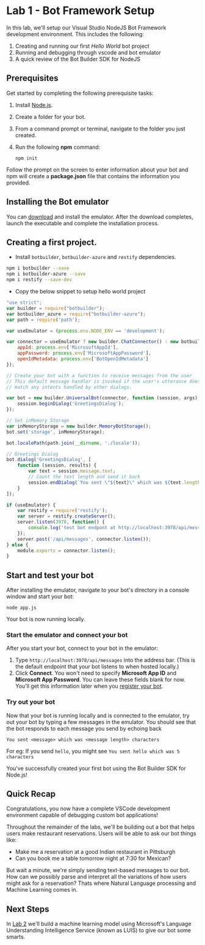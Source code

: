 # Lab 1 - Bot Framework Setup

In this lab, we'll setup our Visual Studio NodeJS Bot Framework development environment.  This includes the following:

1.	Creating and running our first *Hello World* bot project
2.  Running and debugging through vscode and bot emulator
3.	A quick review of the Bot Builder SDK for NodeJS

## Prerequisites
Get started by completing the following prerequisite tasks:

1. Install [Node.js](https://nodejs.org).
2. Create a folder for your bot.
3. From a command prompt or terminal, navigate to the folder you just created.
4. Run the following **npm** command:

    ```nodejs
    npm init
    ```

Follow the prompt on the screen to enter information about your bot and npm will create a **package.json** file that contains the information you provided. 

## Installing the Bot emulator

You can [download](https://emulator.botframework.com) and install the emulator. After the download completes, launch the executable and complete the installation process.

## Creating a first project.

* Install `botbuilder`, `botbuilder-azure` and `restify` dependencies.
 ```sh
 npm i botbuilder --save
 npm i botbuilder-azure --save
 npm i restify --save-dev
 ```
* Copy the below snippet to setup hello world project

```javascript
"use strict";
var builder = require("botbuilder");
var botbuilder_azure = require("botbuilder-azure");
var path = require('path');

var useEmulator = (process.env.NODE_ENV == 'development');

var connector = useEmulator ? new builder.ChatConnector() : new botbuilder_azure.BotServiceConnector({
    appId: process.env['MicrosoftAppId'],
    appPassword: process.env['MicrosoftAppPassword'],
    openIdMetadata: process.env['BotOpenIdMetadata']
});

// Create your bot with a function to receive messages from the user
// This default message handler is invoked if the user's utterance doesn't
// match any intents handled by other dialogs.

var bot = new builder.UniversalBot(connector, function (session, args) {
    session.beginDialog('GreetingsDialog');
});

// Set inMemory Storage
var inMemoryStorage = new builder.MemoryBotStorage();
bot.set('storage', inMemoryStorage);

bot.localePath(path.join(__dirname, './locale'));

// Greetings Dialog
bot.dialog('GreetingsDialog', [
    function (session, results) {
        var text = session.message.text;
        // Count the text length and send it back
        session.endDialog(`You sent \"${text}\" which was ${text.length} characters`);
    }
]);

if (useEmulator) {
    var restify = require('restify');
    var server = restify.createServer();
    server.listen(3978, function() {
        console.log('test bot endpont at http://localhost:3978/api/messages');
    });
    server.post('/api/messages', connector.listen());
} else {
    module.exports = connector.listen();
}


```

## Start and test your bot

After installing the emulator, navigate to your bot's directory in a console window and start your bot:

```nodejs
node app.js
```
   
Your bot is now running locally.

### Start the emulator and connect your bot
After you start your bot, connect to your bot in the emulator:

1. Type `http://localhost:3978/api/messages` into the address bar. (This is the default endpoint that your bot listens to when hosted locally.)
2. Click **Connect**. You won't need to specify **Microsoft App ID** and **Microsoft App Password**. You can leave these fields blank for now. You'll get this information later when you [register your bot](../bot-service-quickstart-registration.md).

### Try out your bot

Now that your bot is running locally and is connected to the emulator, try out your bot by typing a few messages in the emulator.
You should see that the bot responds to each message you send by echoing back 

`You sent <message> which was <message length> characters`

For eg: If you send `hello`, you might see `You sent hello which was 5 characters`

You've successfully created your first bot using the Bot Builder SDK for Node.js!

## Quick Recap

Congratulations, you now have a complete VSCode development environment capable of debugging custom bot applications! 

Throughout the remainder of the labs, we'll be building out a bot that helps users make restaurant reservations.  Users will be able to ask our bot things like:

*	Make me a reservation at a good Indian restaurant in Pittsburgh
*	Can you book me a table tomorrow night at 7:30 for Mexican?

But wait a minute, we're simply sending text-based messages to our bot.  How can we possibly parse and interpret all the variations of how users might ask for a reservation?  Thats where Natural Language processing and Machine Learning comes in.

## Next Steps
In [Lab 2](https://github.com/gtewksbury/Microsoft-Bot-Framework-HOL/tree/master/lab%202%20-%20LUIS) we'll build a machine learning model using Microsoft's Language Understanding Intelligence Service (known as LUIS) to give our bot some smarts.